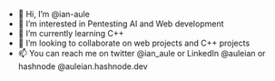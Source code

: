 - 👋 Hi, I’m @ian-aule
- 👀 I’m interested in Pentesting AI and Web development
- 🌱 I’m currently learning C++
- 💞️ I’m looking to collaborate on web projects and C++ projects
- 📫 You can reach me on twitter @ian_aule or LinkedIn @auleian or hashnode @auleian.hashnode.dev
 
<!---
ian-aule/ian-aule is a ✨ special ✨ repository because its `README.md` (this file) appears on your GitHub profile.
You can click the Preview link to take a look at your changes.
--->

